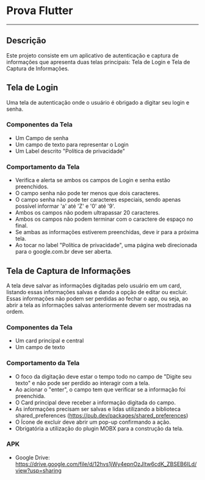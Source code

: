 # Prova Flutter
---

## **Descrição**

Este projeto consiste em um aplicativo de autenticação e captura de informações que apresenta duas telas principais: Tela de Login e Tela de Captura de Informações.

## **Tela de Login**

Uma tela de autenticação onde o usuário é obrigado a digitar seu login e senha.

### Componentes da Tela

- Um Campo de senha
- Um campo de texto para representar o Login
- Um Label descrito "Política de privacidade"

### Comportamento da Tela

- Verifica e alerta se ambos os campos de Login e senha estão preenchidos.
- O campo senha não pode ter menos que dois caracteres.
- O campo senha não pode ter caracteres especiais, sendo apenas possível informar 'a' até 'Z' e '0' até '9'.
- Ambos os campos não podem ultrapassar 20 caracteres.
- Ambos os campos não podem terminar com o caractere de espaço no final.
- Se ambas as informações estiverem preenchidas, deve ir para a próxima tela.
- Ao tocar no label "Política de privacidade", uma página web direcionada para o google.com.br deve ser aberta.

## **Tela de Captura de Informações**

A tela deve salvar as informações digitadas pelo usuário em um card, listando essas informações salvas e dando a opção de editar ou excluir. Essas informações não podem ser perdidas ao fechar o app, ou seja, ao abrir a tela as informações salvas anteriormente devem ser mostradas na ordem.

### Componentes da Tela

- Um card principal e central
- Um campo de texto

### Comportamento da Tela

- O foco da digitação deve estar o tempo todo no campo de "Digite seu texto" e não pode ser perdido ao interagir com a tela.
- Ao acionar o "enter", o campo tem que verificar se a informação foi preenchida.
- O Card principal deve receber a informação digitada do campo.
- As informações precisam ser salvas e lidas utilizando a biblioteca shared_preferences (https://pub.dev/packages/shared_preferences)
- O Ícone de excluir deve abrir um pop-up confirmando a ação.
- Obrigatória a utilização do plugin MOBX para a construção da tela.

### APK
- Google Drive: https://drive.google.com/file/d/12hvs1jWy4epnOzJltw6cdK_ZBSEB6ILd/view?usp=sharing
